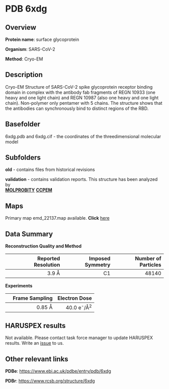 # PDB 6xdg

## Overview

**Protein name**: surface glycoprotein

**Organism**: SARS-CoV-2

**Method**: Cryo-EM

## Description

Cryo-EM Structure of SARS-CoV-2 spike glycoprotein receptor binding domain in complex with the antibody fab fragments of REGN 10933 (one heavy and one light chain) and REGN 10987 (also one heavy and one light chain). Non-polymer only pentamer with 5 chains. The structure shows that the antibodies can synchronously bind to distinct regions of the RBD. 

## Basefolder

6xdg.pdb and 6xdg.cif - the coordinates of the threedimensional molecular model

## Subfolders



**old** - contains files from historical revisions

**validation** - contains validation reports. This structure has been analyzed by <br>  [**MOLPROBITY**](https://github.com/thorn-lab/coronavirus_structural_task_force/tree/master/pdb/surface_glycoprotein/SARS-CoV-2/6xdg/validation/molprobity)   [**CCPEM**](https://github.com/thorn-lab/coronavirus_structural_task_force/tree/master/pdb/surface_glycoprotein/SARS-CoV-2/6xdg/validation/ccpem-validation)



## Maps

Primary map emd_22137.map available. **Click** [here](http://ftp.wwpdb.org/pub/emdb/structures/EMD-22137/map/) 

## Data Summary
**Reconstruction Quality and Method**

|   | Reported Resolution | Imposed Symmetry | Number of Particles |
|---|-------------:|----------------:|--------------:|
|   |3.9 Å|C1|48140|

**Experiments**

|   | Frame Sampling | Electron Dose |
|---|-------------:|----------------:|
|   |0.85 Å|40.0 e<sup>-</sup>/Å<sup>2</sup>|

## HARUSPEX results

Not available. Please contact task force manager to update HARUSPEX results. Write an [issue](https://github.com/thorn-lab/coronavirus_structural_task_force/issues) to us.

## Other relevant links 
**PDBe**:  https://www.ebi.ac.uk/pdbe/entry/pdb/6xdg
 
**PDBr**: https://www.rcsb.org/structure/6xdg 
